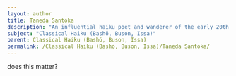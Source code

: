```yaml
---
layout: author
title: Taneda Santōka
description: "An influential haiku poet and wanderer of the early 20th century, Santōka's poems reflect his adventures through nature, capturing his profound connection with the environment."
subject: "Classical Haiku (Bashō, Buson, Issa)"
parent: Classical Haiku (Bashō, Buson, Issa)
permalink: /Classical Haiku (Bashō, Buson, Issa)/Taneda Santōka/
---
```


does this matter?
